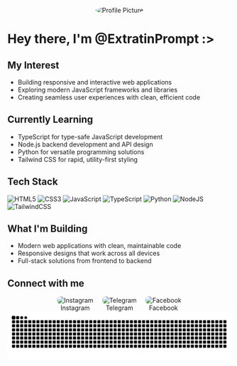 
<!-- Profile Picture -->
<p align="center">
  <img src="https://i.pinimg.com/originals/11/1d/0d/111d0d822f1870b37ef735bffcce0e86.png" alt="Profile Picture" width="120" height="120" style="border-radius: 50%;">
</p>

# Hey there, I'm @ExtratinPrompt :>

## My Interest

-  Building responsive and interactive web applications 
-  Exploring modern JavaScript frameworks and libraries 
-  Creating seamless user experiences with clean, efficient code 

## Currently Learning

- TypeScript for type-safe JavaScript development
- Node.js backend development and API design
- Python for versatile programming solutions
- Tailwind CSS for rapid, utility-first styling

## Tech Stack

![HTML5](https://img.shields.io/badge/html5-%23E34F26.svg?style=for-the-badge&logo=html5&logoColor=white)
![CSS3](https://img.shields.io/badge/css3-%231572B6.svg?style=for-the-badge&logo=css3&logoColor=white)
![JavaScript](https://img.shields.io/badge/javascript-%23323330.svg?style=for-the-badge&logo=javascript&logoColor=%23F7DF1E)
![TypeScript](https://img.shields.io/badge/typescript-%23007ACC.svg?style=for-the-badge&logo=typescript&logoColor=white)
![Python](https://img.shields.io/badge/python-3670A0?style=for-the-badge&logo=python&logoColor=ffdd54)
![NodeJS](https://img.shields.io/badge/node.js-6DA55F?style=for-the-badge&logo=node.js&logoColor=white)
![TailwindCSS](https://img.shields.io/badge/tailwindcss-%2338B2AC.svg?style=for-the-badge&logo=tailwind-css&logoColor=white)

## What I'm Building

- Modern web applications with clean, maintainable code
- Responsive designs that work across all devices
- Full-stack solutions from frontend to backend

## Connect with me
<div align="center" style="display: flex; gap: 20px; justify-content: center;">

  <!-- Instagram -->
  <a href="https://www.instagram.com/chris.10n/" target="_blank" style="text-align: center; text-decoration: none; color: inherit;">
    <img src="https://cdn.simpleicons.org/instagram/ffffff/E4405F" 
         alt="Instagram" width="40" height="40" style="border-radius:8px;"/>
    <div>Instagram</div>
  </a>

  <!-- Telegram -->
  <a href="https://t.me/Chris10n" target="_blank" style="text-align: center; text-decoration: none; color: inherit;">
    <img src="https://cdn.simpleicons.org/telegram/ffffff/2CA5E0" 
         alt="Telegram" width="40" height="40" style="border-radius:8px;"/>
    <div>Telegram</div>
  </a>

  <!-- Facebook -->
  <a href="https://www.facebook.com/Chris.10tin" target="_blank" style="text-align: center; text-decoration: none; color: inherit;">
    <img src="https://cdn.simpleicons.org/facebook/ffffff/1877F2" 
         alt="Facebook" width="40" height="40" style="border-radius:8px;"/>
    <div>Facebook</div>
  </a>

</div>



<picture>
  <source media="(prefers-color-scheme: dark)" srcset="https://raw.githubusercontent.com/ExtratinPrompt/ExtratinPrompt/output/github-contribution-grid-snake-dark.svg">
  <source media="(prefers-color-scheme: light)" srcset="https://raw.githubusercontent.com/ExtratinPrompt/ExtratinPrompt/output/github-contribution-grid-snake.svg">
  <img alt="github contribution grid snake animation" src="https://raw.githubusercontent.com/ExtratinPrompt/ExtratinPrompt/output/github-contribution-grid-snake.svg">
</picture>


